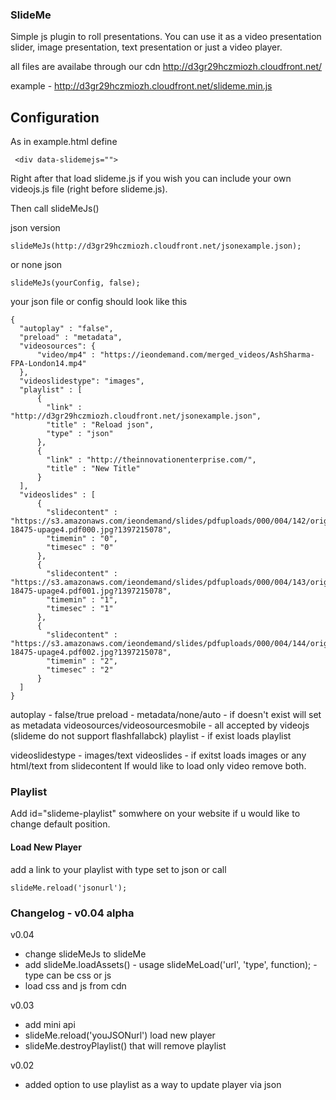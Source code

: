 ### SlideMe

Simple js plugin to roll presentations.
You can use it as a video presentation slider, image presentation, text presentation or just a video player.

all files are availabe through our cdn http://d3gr29hczmiozh.cloudfront.net/

example - http://d3gr29hczmiozh.cloudfront.net/slideme.min.js

## Configuration

As in example.html define

```
 <div data-slidemejs="">
```
Right after that load slideme.js if you wish you can include your own videojs.js file (right before slideme.js).

Then call slideMeJs()

json version

```
slideMeJs(http://d3gr29hczmiozh.cloudfront.net/jsonexample.json);
```

or none json

```
slideMeJs(yourConfig, false);
```

your json file or config should look like this

```
{
  "autoplay" : "false",
  "preload" : "metadata", 
  "videosources": {
      "video/mp4" : "https://ieondemand.com/merged_videos/AshSharma-FPA-London14.mp4"
  },
  "videoslidestype": "images",
  "playlist" : [
      {
        "link" : "http://d3gr29hczmiozh.cloudfront.net/jsonexample.json",
        "title" : "Reload json",
        "type" : "json"
      },
      {
        "link" : "http://theinnovationenterprise.com/",
        "title" : "New Title"
      }
  ],
  "videoslides" : [
      {
        "slidecontent" : "https://s3.amazonaws.com/ieondemand/slides/pdfuploads/000/004/142/original/Tom_Hjelm_DigiPub_NY_201320140411-18475-upage4.pdf000.jpg?1397215078",
        "timemin" : "0",
        "timesec" : "0"
      },
      {
        "slidecontent" : "https://s3.amazonaws.com/ieondemand/slides/pdfuploads/000/004/143/original/Tom_Hjelm_DigiPub_NY_201320140411-18475-upage4.pdf001.jpg?1397215078",
        "timemin" : "1",
        "timesec" : "1"
      },
      {
        "slidecontent" : "https://s3.amazonaws.com/ieondemand/slides/pdfuploads/000/004/144/original/Tom_Hjelm_DigiPub_NY_201320140411-18475-upage4.pdf002.jpg?1397215078",
        "timemin" : "2",
        "timesec" : "2"
      }
  ]
}
```

autoplay - false/true
preload - metadata/none/auto - if doesn't exist will set as metadata
videosources/videosourcesmobile - all accepted by videojs (slideme do not support flashfallabck)
playlist - if exist loads playlist

videoslidestype - images/text
videoslides - if exitst loads images or any html/text from slidecontent
If would like to load only video remove both.


### Playlist

Add id="slideme-playlist" somwhere on your website if u would like to change default position.

#### Load New Player 

add a link to your playlist with type set to json or call

```
slideMe.reload('jsonurl');
```

### Changelog - v0.04 alpha

v0.04

* change slideMeJs to slideMe
* add slideMe.loadAssets() - usage slideMeLoad('url', 'type', function); - type can be css or js
* load css and js from cdn

v0.03

* add mini api
 * slideMe.reload('youJSONurl') load new player
 * slideMe.destroyPlaylist() that will remove playlist


v0.02

* added option to use playlist as a way to update player via json